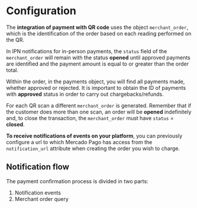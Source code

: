 # Configuration

The **integration of payment with QR code** uses the object `merchant_order`, which is the identification of the order based on each reading performed on the QR.

In IPN notifications for in-person payments, the `status` field of the `merchant_order` will remain with the status **opened** until approved payments are identified and the payment amount is equal to or greater than the order total.

Within the order, in the payments object, you will find all payments made, whether approved or rejected. It is important to obtain the ID of payments with **approved** status in order to carry out chargebacks/refunds.

For each QR scan a different `merchant_order` is generated. Remember that if the customer does more than one scan, an order will be **opened** indefinitely and, to close the transaction, the `merchant_order` must have `status` = **closed**.

**To receive notifications of events on your platform**, you can previously configure a url to which Mercado Pago has access from the `notification_url` attribute when creating the order you wish to charge.

## Notification flow

The payment confirmation process is divided in two parts:

1. Notification events
2. Merchant order query

